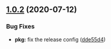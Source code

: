 ## [1.0.2](https://github.com/esatterwhite/eslint-config-reasonable/compare/v1.0.1...v1.0.2) (2020-07-12)


### Bug Fixes

* **pkg:** fix the release config ([dde55d4](https://github.com/esatterwhite/eslint-config-reasonable/commit/dde55d40def547d8ae24aee75e7214351a2fc054))
